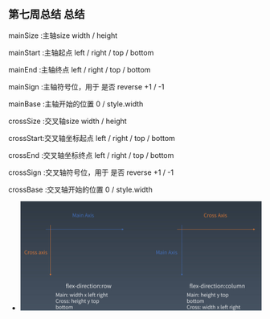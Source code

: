 
## 第七周总结 总结

 mainSize  :主轴size width / height


 mainStart :主轴起点 left / right / top / bottom


 mainEnd   :主轴终点 left / right / top / bottom


 mainSign  :主轴符号位，用于 是否 reverse +1 / -1


 mainBase  :主轴开始的位置 0 / style.width


 crossSize :交叉轴size width / height


 crossStart:交叉轴坐标起点 left / right / top / bottom


 crossEnd  :交叉轴坐标终点 left / right / top / bottom


 crossSign :交叉轴符号位，用于 是否 reverse +1 / -1


 crossBase :交叉轴开始的位置 0 / style.width

 - ![flex 排版解释图](https://github.com/wpngpeng/Frontend-01-Template/blob/master/week07/flex.png)
